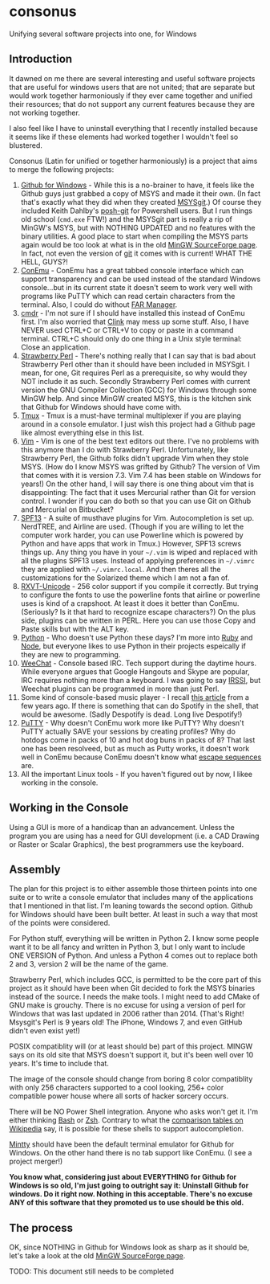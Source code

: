 # consonus
Unifying several software projects into one, for Windows

## Introduction
It dawned on me there are several interesting and useful software projects that are useful for windows users that are not united; that are separate but would work together harmoniously if they ever came together and unified their resources; that do not support any current features because they are not working together.

I also feel like I have to uninstall everything that I recently installed because it seems like if these elements had worked together I wouldn't feel so blustered.

Consonus (Latin for unified or together harmoniously) is a project that aims to merge the following projects:

1. [Github for Windows](https://windows.github.com/) - While this is a no-brainer to have, it feels like the Github guys just grabbed a copy of MSYS and made it their own. (In fact that's exactly what they did when they created [MSYSgit](https://msysgit.github.io/).) Of course they included Keith Dahlby's [posh-git](https://dahlbyk.github.io/posh-git/) for Powershell users.  But I run things old school (`cmd.exe` FTW!) and the MSYSgit part is really a rip of MinGW's MSYS, but with NOTHING UPDATED and no features with the binary utilities.  A good place to start when compiling the MSYS parts again would be too look at what is in the old [MinGW SourceForge page](http://sourceforge.net/projects/mingw/files/).  In fact, not even the version of [git](http://git-scm.com/) it comes with is current!  WHAT THE HELL, GUYS?!
2. [ConEmu](https://github.com/Maximus5/ConEmu) - ConEmu has a great tabbed console interface which can support transparency and can be used instead of the standard Windows console...but in its current state it doesn't seem to work very well with programs like PuTTY which can read certain characters from the terminal.  Also, I could do without [FAR Manager](http://farmanager.com).
3. [cmdr](https://bliker.github.io/cmder/) - I'm not sure if I should have installed this instead of ConEmu first.  I'm also worried that [Clink](https://mridgers.github.io/clink/) may mess up some stuff.  Also, I have NEVER used CTRL+C or CTRL+V to copy or paste in a command terminal.  CTRL+C should only do one thing in a Unix style terminal: Close an application.
4. [Strawberry Perl](http://strawberryperl.com/) - There's nothing really that I can say that is bad about Strawberry Perl other than it should have been included in MSYSgit.  I mean, for one, Git requires Perl as a prerequisite, so why would they NOT include it as such.  Secondly Strawberry Perl comes with current version the GNU Compiler Collection (GCC) for Windows through some MinGW help.  And since MinGW created MSYS, this is the kitchen sink that Github for Windows should have come with.
5. [Tmux](http://tmux.sourceforge.net/) - Tmux is a must-have terminal multiplexer if you are playing around in a console emulator.  I just wish this project had a Github page like almost everything else in this list.
6. [Vim](http://www.vim.org/) - Vim is one of the best text editors out there. I've no problems with this anymore than I do with Strawberry Perl.  Unfortunately, like Strawberry Perl, the Github folks didn't upgrade Vim when they stole MSYS.  (How do I know MSYS was grifted by Github? The version of Vim that comes with it is version 7.3.  Vim 7.4 has been stable on Windows for years!) On the other hand, I will say there is one thing about vim that is disappointing: The fact that it uses Mercurial rather than Git for version control.  I wonder if you can do both so that you can use Git on Github and Mercurial on Bitbucket?
7. [SPF13](http://vim.spf13.com/) - A suite of musthave plugins for Vim. Autocompletion is set up. NerdTREE, and Airline are used. (Though if you are willing to let the computer work harder, you can use Powerline which is powered by Python and have apps that work in Tmux.)  However, SPF13 screws things up.  Any thing you have in your `~/.vim` is wiped and replaced with all the plugins SPF13 uses.  Instead of applying preferences in `~/.vimrc` they are applied with `~/.vimrc.local`.  And then theres all the customizations for the Solarized theme which I am not a fan of.
8. [RXVT-Unicode](http://software.schmorp.de/pkg/rxvt-unicode) - 256 color support if you compile it correctly. But trying to configure the fonts to use the powerline fonts that airline or powerline uses is kind of a crapshoot.  At least it does it better than ConEmu. (Seriously? Is it that hard to recognize escape characters?) On the plus side, plugins can be written in PERL.  Here you can use those Copy and Paste skills but with the ALT key.
9. [Python](https://www.python.org/) - Who doesn't use Python these days?  I'm more into [Ruby](ruby-lang.org/) and [Node](http://nodejs.org/), but everyone likes to use Python in their projects espeically if they are new to programming.
10. [WeeChat](https://weechat.org/) - Console based IRC. Tech support during the daytime hours.  While everyone argues that Google Hangouts and Skype are popular, IRC requires nothing more than a keyboard. I was going to say [IRSSI](http://irssi.org/), but Weechat plugins can be programmed in more than just Perl.
11. Some kind of console-based music player - I recall [this article](http://www.tuxarena.com/2011/12/10-console-music-players-for-linux/) from a few years ago.  If there is something that can do Spotify in the shell, that would be awesome. (Sadly Despotify is dead. Long live Despotify!)
12. [PuTTY](http://www.chiark.greenend.org.uk/~sgtatham/putty/) - Why doesn't ConEmu work more like PuTTY? Why doesn't PuTTY actually SAVE your sessions by creating profiles?  Why do hotdogs come in packs of 10 and hot dog buns in packs of 8?  That last one has been resolveed, but as much as Putty works, it doesn't work well in ConEmu because ConEmu doesn't know what [escape sequences](https://en.wikipedia.org/wiki/ANSI_escape_code) are. 
13. All the important Linux tools - If you haven't figured out by now, I likee working in the console. 

## Working in the Console

Using a GUI is more of a handicap than an advancement.  Unless the program you are using has a need for GUI development (i.e. a CAD Drawing or Raster or Scalar Graphics), the best programmers use the keyboard.

## Assembly
The plan for this project is to either assemble those thirteen points into one suite or to write a console emulator that includes many of the applications that I mentioned in that list.  I'm leaning towards the second option.  Github for Windows should have been built better.  At least in such a way that most of the points were considered.

For Python stuff, everything will be written in Python 2.  I know some people want it to be all fancy and written in Python 3, but I only want to include ONE VERSION of Python.  And unless a Python 4 comes out to replace both 2 and 3, version 2 will be the name of the game.

Strawberry Perl, which includes GCC, is permitted to be the core part of this project as it should have been when Git decided to fork the MSYS binaries instead of the source.  I needs the make tools.  I might need to add CMake of GNU make is grouchy.  There is no excuse for using a version of perl for Windows that was last updated in 2006 rather than 2014.  (That's Right! Msysgit's Perl is 9 years old! The iPhone, Windows 7, and even GitHub didn't even exist yet!)

POSIX compatiblity will (or at least should be) part of this project.  MINGW says on its old site that MSYS doesn't support it, but it's been well over 10 years.  It's time to include that.

The image of the console should change from boring 8 color compatiblity with only 256 characters supported to a cool looking, 256+ color compatible power house where all sorts of hacker sorcery occurs.

There will be NO Power Shell integration.  Anyone who asks won't get it.  I'm either thinking [Bash](https://www.gnu.org/software/bash/) or [Zsh](http://zsh.sourceforge.net/).  Contrary to what the [comparison tables on Wikipedia](https://en.wikipedia.org/wiki/Comparison_of_command_shells) say, it is possible for these shells to support autocompletion.

[Mintty](https://code.google.com/p/mintty/) should have been the default terminal emulator for Github for Windows.  On the other hand there is no tab support like ConEmu. (I see a project merger!)

**You know what, considering just about EVERYTHING for Github for Windows is so old, I'm just going to outright say it:  Uninstall Github for windows.  Do it right now.  Nothing in this acceptable.  There's no excuse ANY of this software that they promoted us to use should be this old.** 

## The process
OK, since NOTHING in Github for Windows look as sharp as it should be, let's take a look at the old [MinGW SourceForge page](http://sourceforge.net/projects/mingw/files/).

TODO: This document still needs to be completed
